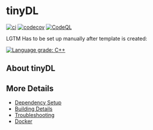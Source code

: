 # tinyDL

[![ci](https://github.com/Josue-Herrera/tinyDL/actions/workflows/ci.yml/badge.svg)](https://github.com/Josue-Herrera/tinyDL/actions/workflows/ci.yml)
[![codecov](https://codecov.io/gh/Josue-Herrera/tinyDL/branch/main/graph/badge.svg)](https://codecov.io/gh/Josue-Herrera/tinyDL)
[![CodeQL](https://github.com/Josue-Herrera/tinyDL/actions/workflows/codeql-analysis.yml/badge.svg)](https://github.com/Josue-Herrera/tinyDL/actions/workflows/codeql-analysis.yml)

LGTM Has to be set up manually after template is created:

[![Language grade: C++](https://img.shields.io/lgtm/grade/cpp/github/Josue-Herrera/tinyDL)](https://lgtm.com/projects/g/Josue-Herrera/tinyDL/context:cpp)

## About tinyDL



## More Details

 * [Dependency Setup](README_dependencies.md)
 * [Building Details](README_building.md)
 * [Troubleshooting](README_troubleshooting.md)
 * [Docker](README_docker.md)
